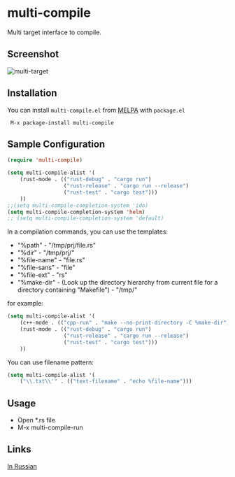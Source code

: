 # multi-compile
Multi target interface to compile.

## Screenshot

![multi-target](https://cloud.githubusercontent.com/assets/1151286/10209424/de607546-67e3-11e5-8cb0-f50d390e823b.png)

## Installation

You can install `multi-compile.el` from [MELPA](https://melpa.org/) with `package.el`

```
 M-x package-install multi-compile
```

## Sample Configuration

```lisp
(require 'multi-compile)

(setq multi-compile-alist '(
    (rust-mode . (("rust-debug" . "cargo run")
                  ("rust-release" . "cargo run --release")
                  ("rust-test" . "cargo test")))
    ))
;;(setq multi-compile-completion-system 'ido)
(setq multi-compile-completion-system 'helm)
;; (setq multi-compile-completion-system 'default)
```

In a compilation commands, you can use the templates:

- "%path" - "/tmp/prj/file.rs"
- "%dir" - "/tmp/prj/"
- "%file-name" - "file.rs"
- "%file-sans" - "file"
- "%file-ext" - "rs"
- "%make-dir" - (Look up the directory hierarchy from current file for a directory containing "Makefile") - "/tmp/"

for example:

```lisp
(setq multi-compile-alist '(
    (c++-mode . (("cpp-run" . "make --no-print-directory -C %make-dir")))
    (rust-mode . (("rust-debug" . "cargo run")
                  ("rust-release" . "cargo run --release")
                  ("rust-test" . "cargo test")))
    ))
```
You can use filename pattern:

```lisp
(setq multi-compile-alist '(
    ("\\.txt\\'" . (("text-filename" . "echo %file-name")))
```

## Usage

- Open *.rs file
- M-x multi-compile-run

## Links

[In Russian](http://reangdblog.blogspot.com/2015/10/emacs-multi-compile.html)
